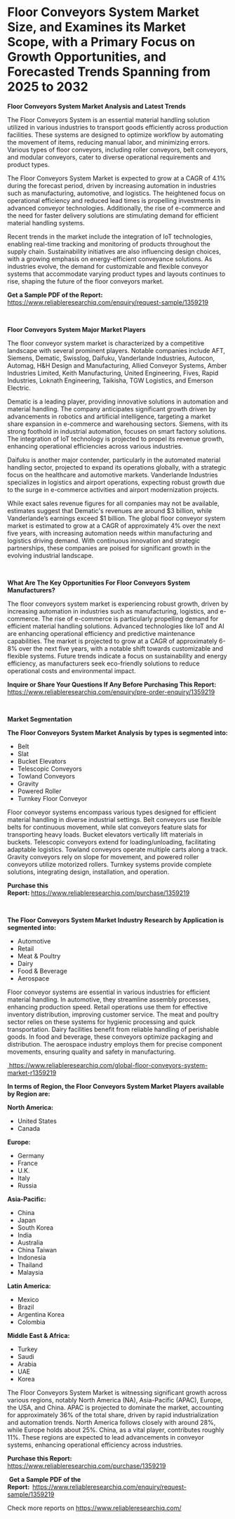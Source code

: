 <p><h1>Floor Conveyors System Market Size, and Examines its Market Scope, with a Primary Focus on Growth Opportunities, and Forecasted Trends Spanning from 2025 to 2032</h1></p><p><strong>Floor Conveyors System Market Analysis and Latest Trends</strong></p>
<p><p>The Floor Conveyors System is an essential material handling solution utilized in various industries to transport goods efficiently across production facilities. These systems are designed to optimize workflow by automating the movement of items, reducing manual labor, and minimizing errors. Various types of floor conveyors, including roller conveyors, belt conveyors, and modular conveyors, cater to diverse operational requirements and product types.</p><p>The Floor Conveyors System Market is expected to grow at a CAGR of 4.1% during the forecast period, driven by increasing automation in industries such as manufacturing, automotive, and logistics. The heightened focus on operational efficiency and reduced lead times is propelling investments in advanced conveyor technologies. Additionally, the rise of e-commerce and the need for faster delivery solutions are stimulating demand for efficient material handling systems.</p><p>Recent trends in the market include the integration of IoT technologies, enabling real-time tracking and monitoring of products throughout the supply chain. Sustainability initiatives are also influencing design choices, with a growing emphasis on energy-efficient conveyance solutions. As industries evolve, the demand for customizable and flexible conveyor systems that accommodate varying product types and layouts continues to rise, shaping the future of the floor conveyors market.</p></p>
<p><strong>Get a Sample PDF of the Report:&nbsp;</strong> <a href="https://www.reliableresearchiq.com/enquiry/request-sample/1359219?utm_campaign=3513&utm_medium=2&utm_source=Github&utm_content=ia&utm_term=22032025&utm_id=floor-conveyors-system">https://www.reliableresearchiq.com/enquiry/request-sample/1359219</a></p>
<p>&nbsp;</p>
<p><strong>Floor Conveyors System Major Market Players</strong></p>
<p><p>The floor conveyor system market is characterized by a competitive landscape with several prominent players. Notable companies include AFT, Siemens, Dematic, Swisslog, Daifuku, Vanderlande Industries, Autocon, Automag, H&H Design and Manufacturing, Allied Conveyor Systems, Amber Industries Limited, Keith Manufacturing, United Engineering, Fives, Rapid Industries, Loknath Engineering, Taikisha, TGW Logistics, and Emerson Electric.</p><p>Dematic is a leading player, providing innovative solutions in automation and material handling. The company anticipates significant growth driven by advancements in robotics and artificial intelligence, targeting a market share expansion in e-commerce and warehousing sectors. Siemens, with its strong foothold in industrial automation, focuses on smart factory solutions. The integration of IoT technology is projected to propel its revenue growth, enhancing operational efficiencies across various industries.</p><p>Daifuku is another major contender, particularly in the automated material handling sector, projected to expand its operations globally, with a strategic focus on the healthcare and automotive markets. Vanderlande Industries specializes in logistics and airport operations, expecting robust growth due to the surge in e-commerce activities and airport modernization projects.</p><p>While exact sales revenue figures for all companies may not be available, estimates suggest that Dematic's revenues are around $3 billion, while Vanderlande’s earnings exceed $1 billion. The global floor conveyor system market is estimated to grow at a CAGR of approximately 4% over the next five years, with increasing automation needs within manufacturing and logistics driving demand. With continuous innovation and strategic partnerships, these companies are poised for significant growth in the evolving industrial landscape.</p></p>
<p>&nbsp;</p>
<p><strong>What Are The Key Opportunities For Floor Conveyors System Manufacturers?</strong></p>
<p><p>The floor conveyors system market is experiencing robust growth, driven by increasing automation in industries such as manufacturing, logistics, and e-commerce. The rise of e-commerce is particularly propelling demand for efficient material handling solutions. Advanced technologies like IoT and AI are enhancing operational efficiency and predictive maintenance capabilities. The market is projected to grow at a CAGR of approximately 6-8% over the next five years, with a notable shift towards customizable and flexible systems. Future trends indicate a focus on sustainability and energy efficiency, as manufacturers seek eco-friendly solutions to reduce operational costs and environmental impact.</p></p>
<p><strong>Inquire or Share Your Questions If Any Before Purchasing This Report:</strong> <a href="https://www.reliableresearchiq.com/enquiry/pre-order-enquiry/1359219?utm_campaign=3513&utm_medium=2&utm_source=Github&utm_content=ia&utm_term=22032025&utm_id=floor-conveyors-system">https://www.reliableresearchiq.com/enquiry/pre-order-enquiry/1359219</a></p>
<p>&nbsp;</p>
<p><strong>Market Segmentation</strong></p>
<p><strong>The Floor Conveyors System Market Analysis by types is segmented into:</strong></p>
<p><ul><li>Belt</li><li>Slat</li><li>Bucket Elevators</li><li>Telescopic Conveyors</li><li>Towland Conveyors</li><li>Gravity</li><li>Powered Roller</li><li>Turnkey Floor Conveyor</li></ul></p>
<p><p>Floor conveyor systems encompass various types designed for efficient material handling in diverse industrial settings. Belt conveyors use flexible belts for continuous movement, while slat conveyors feature slats for transporting heavy loads. Bucket elevators vertically lift materials in buckets. Telescopic conveyors extend for loading/unloading, facilitating adaptable logistics. Towland conveyors operate multiple carts along a track. Gravity conveyors rely on slope for movement, and powered roller conveyors utilize motorized rollers. Turnkey systems provide complete solutions, integrating design, installation, and operation.</p></p>
<p><strong>Purchase this Report:&nbsp;</strong><a href="https://www.reliableresearchiq.com/purchase/1359219?utm_campaign=3513&utm_medium=2&utm_source=Github&utm_content=ia&utm_term=22032025&utm_id=floor-conveyors-system">https://www.reliableresearchiq.com/purchase/1359219</a></p>
<p>&nbsp;</p>
<p><strong>The Floor Conveyors System Market Industry Research by Application is segmented into:</strong></p>
<p><ul><li>Automotive</li><li>Retail</li><li>Meat & Poultry</li><li>Dairy</li><li>Food & Beverage</li><li>Aerospace</li></ul></p>
<p><p>Floor conveyor systems are essential in various industries for efficient material handling. In automotive, they streamline assembly processes, enhancing production speed. Retail operations use them for effective inventory distribution, improving customer service. The meat and poultry sector relies on these systems for hygienic processing and quick transportation. Dairy facilities benefit from reliable handling of perishable goods. In food and beverage, these conveyors optimize packaging and distribution. The aerospace industry employs them for precise component movements, ensuring quality and safety in manufacturing.</p></p>
<p><a href="https://www.reliableresearchiq.com/global-floor-conveyors-system-market-r1359219?utm_campaign=3513&utm_medium=2&utm_source=Github&utm_content=ia&utm_term=22032025&utm_id=floor-conveyors-system">&nbsp;https://www.reliableresearchiq.com/global-floor-conveyors-system-market-r1359219</a></p>
<p><strong>In terms of Region, the Floor Conveyors System Market Players available by Region are:</strong></p>
<p>
    <p> <strong> North America: </strong>
        <ul>
            <li>United States</li>
            <li>Canada</li>
        </ul>
        </p> 
    <p> <strong> Europe: </strong>
        <ul>
            <li>Germany</li>
            <li>France</li>
            <li>U.K.</li>
            <li>Italy</li>
            <li>Russia</li>
        </ul>
        </p> 
    <p> <strong> Asia-Pacific: </strong>
        <ul>
            <li>China</li>
            <li>Japan</li>
            <li>South Korea</li>
            <li>India</li>
            <li>Australia</li>
            <li>China Taiwan</li>
            <li>Indonesia</li>
            <li>Thailand</li>
            <li>Malaysia</li>
        </ul>
        </p> 
    <p> <strong> Latin America: </strong>
        <ul>
            <li>Mexico</li>
            <li>Brazil</li>
            <li>Argentina Korea</li>
            <li>Colombia</li>
        </ul>
        </p> 
    <p> <strong> Middle East & Africa: </strong>
        <ul>
            <li>Turkey</li>
            <li>Saudi</li>
            <li>Arabia</li>
            <li>UAE</li>
            <li>Korea</li>
        </ul>
    </p>
    </p>
<p><p>The Floor Conveyors System Market is witnessing significant growth across various regions, notably North America (NA), Asia-Pacific (APAC), Europe, the USA, and China. APAC is projected to dominate the market, accounting for approximately 36% of the total share, driven by rapid industrialization and automation trends. North America follows closely with around 28%, while Europe holds about 25%. China, as a vital player, contributes roughly 11%. These regions are expected to lead advancements in conveyor systems, enhancing operational efficiency across industries.</p></p>
<p><strong>Purchase this Report: </strong><a href="https://www.reliableresearchiq.com/purchase/1359219?utm_campaign=3513&utm_medium=2&utm_source=Github&utm_content=ia&utm_term=22032025&utm_id=floor-conveyors-system">https://www.reliableresearchiq.com/purchase/1359219</a></p>
<p>&nbsp;<strong>Get a Sample PDF of the Report:&nbsp;&nbsp;</strong><a href="https://www.reliableresearchiq.com/enquiry/request-sample/1359219?utm_campaign=3513&utm_medium=2&utm_source=Github&utm_content=ia&utm_term=22032025&utm_id=floor-conveyors-system">https://www.reliableresearchiq.com/enquiry/request-sample/1359219</a></p>
<p><strong></strong></p>
<p>Check more reports on <a href="https://www.reliableresearchiq.com/?utm_campaign=3513&utm_medium=2&utm_source=Github&utm_content=ia&utm_term=22032025&utm_id=floor-conveyors-system">https://www.reliableresearchiq.com/</a></p>